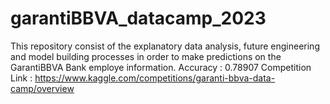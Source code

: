 # garantiBBVA_datacamp_2023
This repository consist of the explanatory data analysis, future engineering and model building processes in order to make predictions on the GarantiBBVA Bank employe information.
Accuracy         : 0.78907
Competition Link : https://www.kaggle.com/competitions/garanti-bbva-data-camp/overview
